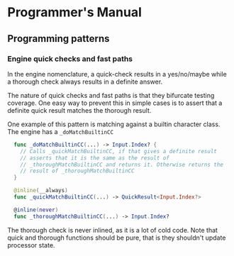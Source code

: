 # Programmer's Manual

## Programming patterns

### Engine quick checks and fast paths

In the engine nomenclature, a quick-check results in a yes/no/maybe while a thorough check always results in a definite answer.

The nature of quick checks and fast paths is that they bifurcate testing coverage. One easy way to prevent this in simple cases is to assert that a definite quick result matches the thorough result.

One example of this pattern is matching against a builtin character class. The engine has a `_doMatchBuiltinCC`

```swift
  func _doMatchBuiltinCC(...) -> Input.Index? {
    // Calls _quickMatchBuiltinCC, if that gives a definite result 
    // asserts that it is the same as the result of 
    // _thoroughMatchBuiltinCC and returns it. Otherwise returns the
    // result of _thoroughMatchBuiltinCC
  }

  @inline(__always)
  func _quickMatchBuiltinCC(...) -> QuickResult<Input.Index?>

  @inline(never)
  func _thoroughMatchBuiltinCC(...) -> Input.Index?
```

The thorough check is never inlined, as it is a lot of cold code. Note that quick and thorough functions should be pure, that is they shouldn't update processor state.


